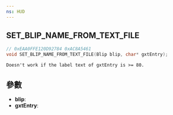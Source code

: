```yaml
---
ns: HUD
---
```

## SET_BLIP_NAME_FROM_TEXT_FILE

```c
// 0xEAA0FFE120D92784 0xAC8A5461
void SET_BLIP_NAME_FROM_TEXT_FILE(Blip blip, char* gxtEntry);
```

```
Doesn't work if the label text of gxtEntry is >= 80.  
```

## 參數
* **blip**: 
* **gxtEntry**: 

